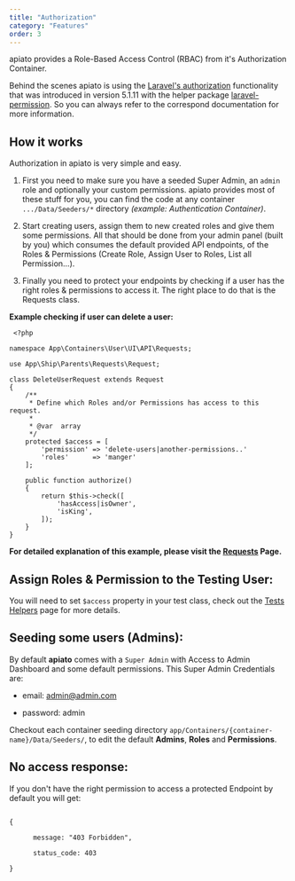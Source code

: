 ```yaml
---
title: "Authorization"
category: "Features"
order: 3
---
```


apiato provides a Role-Based Access Control (RBAC) from it's Authorization Container.

Behind the scenes apiato is using the [Laravel's authorization](https://laravel.com/docs/5.4/authorization) functionality that was introduced in version 5.1.11 with the helper package [laravel-permission](https://github.com/spatie/laravel-permission). So you can always refer to the correspond documentation for more information.

## How it works

 Authorization in apiato is very simple and easy.

1) First you need to make sure you have a seeded Super Admin, an `admin` role and optionally your custom permissions. apiato provides most of these stuff for you, you can find the code at any container `.../Data/Seeders/*` directory *(example: Authentication Container)*.

2) Start creating users, assign them to new created roles and give them some permissions. All that should be done from your admin panel (built by you) which consumes the default provided API endpoints, of the Roles & Permissions (Create Role, Assign User to Roles, List all Permission...).

3) Finally you need to protect your endpoints by checking if a user has the right roles & permissions to access it. The right place to do that is the Requests class.

**Example checking if user can delete a user:** 

	 <?php
	
	namespace App\Containers\User\UI\API\Requests;
	
	use App\Ship\Parents\Requests\Request;
	
	class DeleteUserRequest extends Request
	{
	    /**
	     * Define which Roles and/or Permissions has access to this request.
	     *
	     * @var  array
	     */
	    protected $access = [
	        'permission' => 'delete-users|another-permissions..'
	      	'roles'      => 'manger'
	    ];
	
	    public function authorize()
	    {
	        return $this->check([
	            'hasAccess|isOwner',
	            'isKing',
	        ]);
	    }
	}
	 

**For detailed explanation of this example, please visit the [Requests](doc:requests) Page.**

## Assign Roles & Permission to the Testing User:

You will need to set `$access` property in your test class, check out the [Tests Helpers](doc:tests-helpers) page for more details.

## Seeding some users (Admins):

By default **apiato** comes with a `Super Admin` with Access to Admin Dashboard and some default permissions. This Super Admin Credentials are:

+ email: admin@admin.com

+ password: admin

Checkout each container seeding directory `app/Containers/{container-name}/Data/Seeders/`, to edit the default **Admins**, **Roles** and **Permissions**.

## No access response:

If you don't have the right permission to access a protected Endpoint by default you will get:

```

{

      message: "403 Forbidden",

      status_code: 403

}

```
